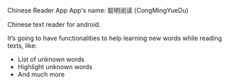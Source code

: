 Chinese Reader App
App's name: 聪明阅读 (CongMingYueDu)

Chinese text reader for android.

It’s going to have functionalities to help learning new words while reading texts, like:

- List of unknown words
- Highlight unknown words
- And much more
